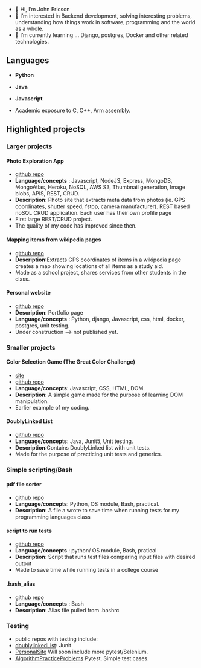 - 👋 Hi, I’m John Ericson
- 👀 I’m interested in Backend development, solving interesting problems, understanding how things work in software, programming and the world as a whole.
- 🌱 I’m currently learning ... Django, postgres, Docker and other related technologies.


## Languages
- **Python**

- **Java**

- **Javascript**

- Academic exposure to C, C++, Arm assembly.

## Highlighted projects

### Larger projects

#### Photo Exploration App
- [github repo](https://github.com/JREricson/photoAppV1)
- **Language/concepts** : Javascript, NodeJS, Express, MongoDB, MongoAtlas, Heroku, NoSQL, AWS S3, Thumbnail generation, Image blobs, APIS, REST, CRUD.
- **Description**: Photo site that extracts meta data from photos (ie. GPS coordinates, shutter speed, fstop, camera manufacturer). REST based noSQL CRUD application. Each user has their own profile page
- First large REST/CRUD project.
- The quality of my code has improved since then.

#### Mapping items from wikipedia pages
- [github repo](https://github.com/JREricson/SE_Project_WikiApp)
- **Description**:Extracts GPS coordinates of items in a wikipedia page creates a map showing locations of all items as a study aid.
- Made as a school project, shares services from other students in the class.


#### Personal website
- [github repo](https://github.com/JREricson/DjangoPortfolioPage)
- **Description**: Portfolio page
- **Language/concepts** : Python, django, Javascript, css, html, docker, postgres, unit testing.
- Under construction --> not published yet.

### Smaller projects
#### Color Selection Game (The Great Color Challenge)
 - [site](https://jrericson.github.io/GreatColorShapeChallenge/)
 - [github repo](https://github.com/JREricson/GreatColorShapeChallenge)
 - **Language/concepts**: Javascript, CSS, HTML, DOM.
 - **Description**: A simple game made for the purpose of learning DOM manipulation. 
 - Earlier example of my coding.
 

#### DoublyLinked List
 - [github repo](https://github.com/JREricson/GenericADT)
 - **Language/concepts**: Java, Junit5, Unit testing.
 - **Description**:Contains DoublyLinked list with unit tests.
 - Made for the purpose of practicing unit tests and generics.
  
### Simple scripting/Bash


#### pdf file sorter
- [github repo](https://github.com/JREricson/ScriptsForRunningTests)
- **Language/concepts**: Python, OS module, Bash, practical.
- **Description**: A file a wrote to save time when running tests for my programming languages class



#### script to run tests
- [github repo](https://github.com/JREricson/ScriptsForRunningTests/blob/master/runStdInTests.py)
- **Language/concepts** : python/ OS module, Bash, pratical
- **Description**: Script that runs test files comparing input files with desired output
- Made to save time while running tests in a college course

#### .bash_alias
- [github repo](https://github.com/JREricson/aliases)
- **Language/concepts** : Bash
- **Description**: Alias file pulled from .bashrc


### Testing
 - public repos with testing include:
 -  [doublylinkedList](https://github.com/JREricson/GenericADT): Junit
 -  [PersonalSite](https://github.com/JREricson/DjangoPortfolioPage)  Will soon include more pytest/Selenium.
 -  [AlgorithmPracticeProblems](https://github.com/JREricson/AlgorithmAndDataStructProblems) Pytest. Simple test cases.




